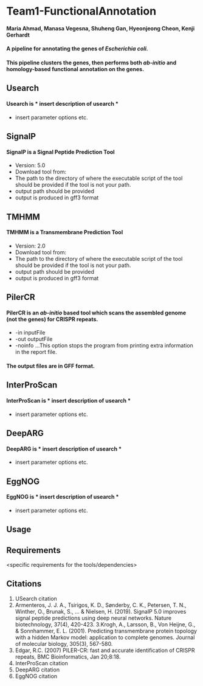 # Team1-FunctionalAnnotation
#### Maria Ahmad, Manasa Vegesna, Shuheng Gan, Hyeonjeong Cheon, Kenji Gerhardt
#### A pipeline for annotating the genes of *Escherichia coli.*
#### This pipeline clusters the genes, then performs both *ab-initio* and homology-based functional annotation on the genes.
## **Usearch**
#### Usearch is * insert description of usearch *
- insert parameter options etc.
## **SignalP**
#### SignalP is a Signal Peptide Prediction Tool

* Version: 5.0 
* Download tool from: 
* The path to the directory of where the executable script of the tool should be provided if the tool is not your path.
* output path should be provided 
* output is produced in gff3 format

## **TMHMM**
#### TMHMM is a Transmembrane Prediction Tool

* Version: 2.0
* Download tool from: 
* The path to the directory of where the executable script of the tool should be provided if the tool is not your path.
* output path should be provided 
* output is produced in gff3 format

## **PilerCR**
#### PilerCR is an *ab-initio* based tool which scans the assembled genome (not the genes) for CRISPR repeats.
- -in inputFile
- -out outputFile
- -noinfo
...This option stops the program from printing extra information in the report file.
#### The output files are in GFF format. 
## **InterProScan**
#### InterProScan is * insert description of usearch *
- insert parameter options etc.
## **DeepARG**
#### DeepARG is * insert description of usearch *
- insert parameter options etc.
## **EggNOG**
#### EggNOG is * insert description of usearch *
- insert parameter options etc.

## Usage


## Requirements 
<specific requirements for the tools/dependencies>

## Citations
1. USearch citation
2. Armenteros, J. J. A., Tsirigos, K. D., Sønderby, C. K., Petersen, T. N., Winther, O., Brunak, S., ... & Nielsen, H. (2019). SignalP 5.0 improves signal peptide predictions using deep neural networks. Nature biotechnology, 37(4), 420-423.
3.Krogh, A., Larsson, B., Von Heijne, G., & Sonnhammer, E. L. (2001). Predicting transmembrane protein topology with a hidden Markov model: application to complete genomes. Journal of molecular biology, 305(3), 567-580.
4. Edgar, R.C. (2007) PILER-CR: fast and accurate identification of CRISPR repeats, BMC Bioinformatics, Jan 20;8:18.
5. InterProScan citation
6. DeepARG citation
7. EggNOG citation

